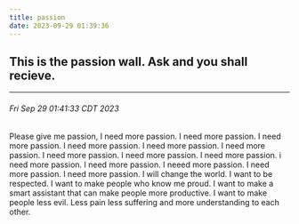 ```yaml
---
title: passion
date: 2023-09-29 01:39:36
---
```


## This is the passion wall. Ask and you shall recieve.

-----

###### Fri Sep 29 01:41:33 CDT 2023
Please give me passion, I need more passion. I need more passion. I need more passion. I need more passion. I need more passion. I need more passion. I need more passion. I need more passion. I need more passion. i need more passion. I need more passion. I neeed more passion. I need more passion. I need more passion. I will change the world. I want to be respected. I want to make people who know me proud. I want to make a smart assistant that can make people more productive. I want to make people less evil. Less pain less suffering and more understanding to each other.

